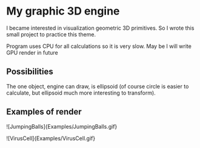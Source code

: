 # My graphic 3D engine

I became interested in visualization geometric 3D primitives. So I wrote this small project to practice this theme. 

Program uses CPU for all calculations so it is very slow. May be I will write GPU render in future

## Possibilities

The one object, engine can draw, is ellipsoid (of course circle is easier to calculate, but ellipsoid much more interesting to transform).

## Examples of render

![JumpingBalls]{Examples/JumpingBalls.gif}

![VirusCell]{Examples/VirusCell.gif}
